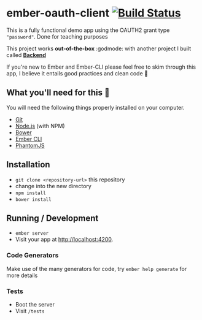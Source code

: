 

# ember-oauth-client [![Build Status](https://travis-ci.org/mariogintili/ember-oauth-client.svg?branch=master)](https://travis-ci.org/mariogintili/ember-oauth-client)

This is a fully functional demo app using the OAUTH2 grant type `"password"`. Done for teaching purposes

This project works **out-of-the-box** :godmode: with another project I built called **[Backend](https://github.com/mariogintili/backend)**

If you're new to Ember and Ember-CLI please feel free to skim through this app, I believe it entails good practices and clean code :monkey: 

## What you'll need for this :pizza:

You will need the following things properly installed on your computer.

* [Git](http://git-scm.com/)
* [Node.js](http://nodejs.org/) (with NPM)
* [Bower](http://bower.io/)
* [Ember CLI](http://ember-cli.com/)
* [PhantomJS](http://phantomjs.org/)

## Installation

* `git clone <repository-url>` this repository
* change into the new directory
* `npm install`
* `bower install`

## Running / Development

* `ember server`
* Visit your app at [http://localhost:4200](http://localhost:4200).

### Code Generators

Make use of the many generators for code, try `ember help generate` for more details

### Tests

- Boot the server
- Visit `/tests`

